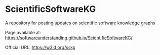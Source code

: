 # ScientificSoftwareKG
A repository for posting updates on scientific software knowledge graphs

Page available at: https://softwareunderstanding.github.io/ScientificSoftwareKG/

Official URL: https://w3id.org/sskg
